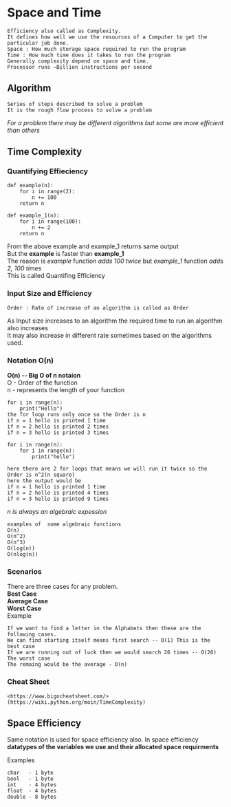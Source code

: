# Space and Time
    Efficiency also called as Complexity.
    It defines how well we use the resources of a Computer to get the particular job done.
    Space : How much storage space required to run the program
    Time : How much time does it takes to run the program
    Generally complexity depend on space and time.
    Processor runs ~Billion instructions per second
## Algorithm
    Series of steps described to solve a problem
    It is the rough flow process to solve a problem
*For a problem there may be different algorithms but some are more efficient than others*

## Time Complexity

### Quantifying Effieciency
    def example(n):
        for i in range(2):
            n += 100
        return n

    def example_1(n):
        for i in range(100):
            n += 2
        return n
From the above example and example_1 returns same output</br>
But the **example** is faster than **example_1**</br>
The reason is *example* function *adds 100 twice* but *example_1* function *adds 2, 100 times*</br>
This is called Quantifing Efficiency</br>
### Input Size and Efficiency
    Order : Rate of increase of an algorithm is called as Order
As Input size increases to an algorithm  the required time to run an algorithm also increases</br>
It may also increase in different rate sometimes based on the algorithms used.</br>

### Notation O(n)
**O(n) -- Big O of n notaion**</br>
O - Order of the function</br>
n - represents the length of your function</br>


    for i in range(n):
        print("Hello")
    the for loop runs only once so the Order is n
    if n = 1 hello is printed 1 time
    if n = 2 hello is printed 2 times
    if n = 3 hello is printed 3 times

    for i in range(n):
        for i in range(n):
            print("hello")

    here there are 2 for loops that means we will run it twice so the Order is n^2(n square)
    here the output would be 
    if n = 1 hello is printed 1 time
    if n = 2 hello is printed 4 times
    if n = 3 hello is printed 9 times

*n is always an algebraic expession*</br>

    examples of  some algebraic functions
    O(n)
    O(n^2)
    O(n^3)
    O(log(n))
    O(nlog(n))
### Scenarios
There are three cases for any problem.</br>
**Best Case**</br>
**Average Case**</br>
**Worst Case**</br>
Example</br>

    If we want to find a letter in the Alphabets then these are the following cases.
    We can find starting itself means first search -- O(1) This is the best case
    If we are running out of luck then we would search 26 times -- O(26) The worst case
    The remaing would be the average - O(n)

### Cheat Sheet
    <https://www.bigocheatsheet.com/>
    (https://wiki.python.org/moin/TimeComplexity)

## Space Efficiency
Same notation is used for space efficiency also.
In space efficiency **datatypes of the variables we use and their allocated space requirments**</br>

Examples</br>
    
    char   - 1 byte
    bool   - 1 byte
    int    - 4 bytes
    float  - 4 bytes
    double - 8 bytes